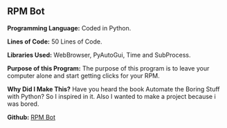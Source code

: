 ## RPM Bot

**Programming Language:** Coded in Python.

**Lines of Code:** 50 Lines of Code.

**Libraries Used:** WebBrowser, PyAutoGui, Time and SubProcess.

**Purpose of this Program:** The purpose of this program is to leave your computer alone and start getting clicks for your RPM.

**Why Did I Make This?** Have you heard the book Automate the Boring Stuff with Python? So I inspired in it. Also I wanted to make a project because i was bored.

**Github:** [RPM Bot](https://github.com/Javier-Diez/RPM_Bot_V1/)<a></a>
